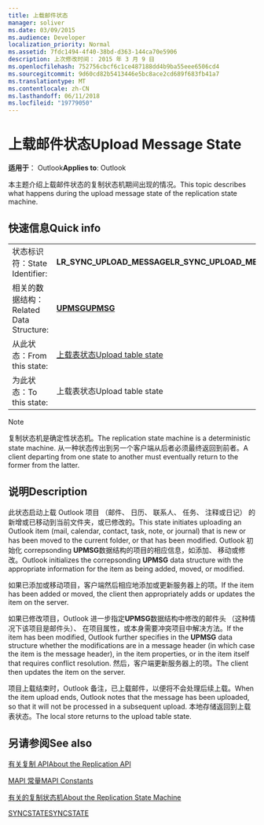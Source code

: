 ```yaml
---
title: 上载邮件状态
manager: soliver
ms.date: 03/09/2015
ms.audience: Developer
localization_priority: Normal
ms.assetid: 7fdc1494-4f40-38bd-d363-144ca70e5906
description: 上次修改时间： 2015 年 3 月 9 日
ms.openlocfilehash: 752756cbcf6c1ce487188dd4b9ba55eee6506cd4
ms.sourcegitcommit: 9d60cd82b5413446e5bc8ace2cd689f683fb41a7
ms.translationtype: MT
ms.contentlocale: zh-CN
ms.lasthandoff: 06/11/2018
ms.locfileid: "19779050"
---
```

# <a name="upload-message-state"></a><span data-ttu-id="282f2-103">上载邮件状态</span><span class="sxs-lookup"><span data-stu-id="282f2-103">Upload Message State</span></span>

  
  
<span data-ttu-id="282f2-104">**适用于**： Outlook</span><span class="sxs-lookup"><span data-stu-id="282f2-104">**Applies to**: Outlook</span></span> 
  
 <span data-ttu-id="282f2-105">本主题介绍上载邮件状态的复制状态机期间出现的情况。</span><span class="sxs-lookup"><span data-stu-id="282f2-105">This topic describes what happens during the upload message state of the replication state machine.</span></span> 
  
## <a name="quick-info"></a><span data-ttu-id="282f2-106">快速信息</span><span class="sxs-lookup"><span data-stu-id="282f2-106">Quick info</span></span>

|||
|:-----|:-----|
|<span data-ttu-id="282f2-107">状态标识符：</span><span class="sxs-lookup"><span data-stu-id="282f2-107">State Identifier:</span></span>  <br/> |<span data-ttu-id="282f2-108">**LR_SYNC_UPLOAD_MESSAGE**</span><span class="sxs-lookup"><span data-stu-id="282f2-108">**LR_SYNC_UPLOAD_MESSAGE**</span></span> <br/> |
|<span data-ttu-id="282f2-109">相关的数据结构：</span><span class="sxs-lookup"><span data-stu-id="282f2-109">Related Data Structure:</span></span>  <br/> |<span data-ttu-id="282f2-110">**[UPMSG](upmsg.md)**</span><span class="sxs-lookup"><span data-stu-id="282f2-110">**[UPMSG](upmsg.md)**</span></span> <br/> |
|<span data-ttu-id="282f2-111">从此状态：</span><span class="sxs-lookup"><span data-stu-id="282f2-111">From this state:</span></span>  <br/> |[<span data-ttu-id="282f2-112">上载表状态</span><span class="sxs-lookup"><span data-stu-id="282f2-112">Upload table state</span></span>](upload-table-state.md) <br/> |
|<span data-ttu-id="282f2-113">为此状态：</span><span class="sxs-lookup"><span data-stu-id="282f2-113">To this state:</span></span>  <br/> |<span data-ttu-id="282f2-114">上载表状态</span><span class="sxs-lookup"><span data-stu-id="282f2-114">Upload table state</span></span>  <br/> |
   
> [!NOTE]
> <span data-ttu-id="282f2-115">复制状态机是确定性状态机。</span><span class="sxs-lookup"><span data-stu-id="282f2-115">The replication state machine is a deterministic state machine.</span></span> <span data-ttu-id="282f2-116">从一种状态传出到另一个客户端从后者必须最终返回到前者。</span><span class="sxs-lookup"><span data-stu-id="282f2-116">A client departing from one state to another must eventually return to the former from the latter.</span></span> 
  
## <a name="description"></a><span data-ttu-id="282f2-117">说明</span><span class="sxs-lookup"><span data-stu-id="282f2-117">Description</span></span>

<span data-ttu-id="282f2-118">此状态启动上载 Outlook 项目 （邮件、 日历、 联系人、 任务、 注释或日记） 的新增或已移动到当前文件夹，或已修改的。</span><span class="sxs-lookup"><span data-stu-id="282f2-118">This state initiates uploading an Outlook item (mail, calendar, contact, task, note, or journal) that is new or has been moved to the current folder, or that has been modified.</span></span> <span data-ttu-id="282f2-119">Outlook 初始化 correpsonding **UPMSG**数据结构的项目的相应信息，如添加、 移动或修改。</span><span class="sxs-lookup"><span data-stu-id="282f2-119">Outlook initializes the correpsonding **UPMSG** data structure with the appropriate information for the item as being added, moved, or modified.</span></span> 
  
<span data-ttu-id="282f2-120">如果已添加或移动项目，客户端然后相应地添加或更新服务器上的项。</span><span class="sxs-lookup"><span data-stu-id="282f2-120">If the item has been added or moved, the client then appropriately adds or updates the item on the server.</span></span> 
  
<span data-ttu-id="282f2-121">如果已修改项目，Outlook 进一步指定**UPMSG**数据结构中修改的邮件头 （这种情况下该项目是邮件头）、 在项目属性，或本身需要冲突项目中解决方法。</span><span class="sxs-lookup"><span data-stu-id="282f2-121">If the item has been modified, Outlook further specifies in the **UPMSG** data structure whether the modifications are in a message header (in which case the item is the message header), in the item properties, or in the item itself that requires conflict resolution.</span></span> <span data-ttu-id="282f2-122">然后，客户端更新服务器上的项。</span><span class="sxs-lookup"><span data-stu-id="282f2-122">The client then updates the item on the server.</span></span> 
  
<span data-ttu-id="282f2-123">项目上载结束时，Outlook 备注，已上载邮件，以便将不会处理后续上载。</span><span class="sxs-lookup"><span data-stu-id="282f2-123">When the item upload ends, Outlook notes that the message has been uploaded, so that it will not be processed in a subsequent upload.</span></span> <span data-ttu-id="282f2-124">本地存储返回到上载表状态。</span><span class="sxs-lookup"><span data-stu-id="282f2-124">The local store returns to the upload table state.</span></span>
  
## <a name="see-also"></a><span data-ttu-id="282f2-125">另请参阅</span><span class="sxs-lookup"><span data-stu-id="282f2-125">See also</span></span>



[<span data-ttu-id="282f2-126">有关复制 API</span><span class="sxs-lookup"><span data-stu-id="282f2-126">About the Replication API</span></span>](about-the-replication-api.md)
  
[<span data-ttu-id="282f2-127">MAPI 常量</span><span class="sxs-lookup"><span data-stu-id="282f2-127">MAPI Constants</span></span>](mapi-constants.md)
  
[<span data-ttu-id="282f2-128">有关的复制状态机</span><span class="sxs-lookup"><span data-stu-id="282f2-128">About the Replication State Machine</span></span>](about-the-replication-state-machine.md)
  
[<span data-ttu-id="282f2-129">SYNCSTATE</span><span class="sxs-lookup"><span data-stu-id="282f2-129">SYNCSTATE</span></span>](syncstate.md)

